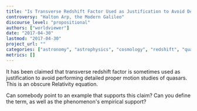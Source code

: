 ```yaml
---
title: "Is Transverse Redshift Factor Used as Justification to Avoid Detailed Proper Motion Studies of Quasars?"
controversy: "Halton Arp, the Modern Galileo"
discourse_level: "propositional"
authors: ["worldviewer"]
date: "2017-04-30"
lastmod: "2017-04-30"
project_url: ""
categories: ["astronomy", "astrophysics", "cosmology", "redshift", "quasars", "halton arp", "relativity", "proper motion"]
metrics: []
---
```


It has been claimed that transverse redshift factor is sometimes used as justification to avoid performing detailed proper motion studies of quasars.  This is an obscure Relativity equation.

Can somebody point to an example that supports this claim?  Can you define the term, as well as the phenomenon's empirical support?